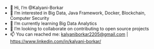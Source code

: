 - 👋 Hi, I’m @Kalyani-Borkar
- 👀 I’m interested in Big Data, Java Framework, Docker, Blockchain, Computer Security
- 🌱 I’m currently learning Big Data Analytics
- 💞️ I’m looking to collaborate on contributing to open source projects
- 📫 You can reached me: kalyaniborkar2205@gmail.com | https://www.linkedin.com/in/kalyani-borkar/
